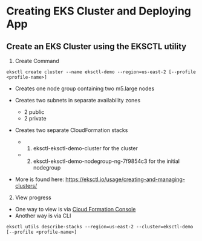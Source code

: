 # Creating EKS Cluster and Deploying App

## Create an EKS Cluster using the EKSCTL utility

1. Create Command

```
eksctl create cluster --name eksctl-demo --region=us-east-2 [--profile <profile-name>]
```     

- Creates one node group containing two m5.large nodes
- Creates two subnets in separate availability zones
    - 2 public
    - 2 private
- Creates two separate CloudFormation stacks 
    - 1. eksctl-eksctl-demo-cluster for the cluster
    - 2. eksctl-eksctl-demo-nodegroup-ng-7f9854c3 for the initial nodegroup

- More is found here: https://eksctl.io/usage/creating-and-managing-clusters/

2. View progress
- One way to view is via [Cloud Formation Console](https://us-east-2.console.aws.amazon.com/cloudformation/)
- Another way is via CLI
```
eksctl utils describe-stacks --region=us-east-2 --cluster=eksctl-demo [--profile <profile-name>]
```

#